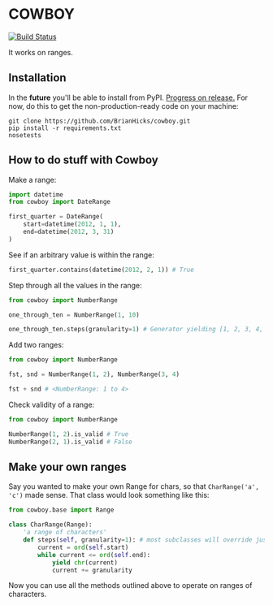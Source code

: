 # COWBOY

[![Build Status](https://secure.travis-ci.org/BrianHicks/cowboy.png?branch=master)](https://travis-ci.org/BrianHicks/cowboy)

It works on ranges.

## Installation

In the **future** you'll be able to install from PyPI. [Progress on
release.](https://github.com/BrianHicks/cowboy/issues?milestone=1&state=open)
For now, do this to get the non-production-ready code on your machine:

    git clone https://github.com/BrianHicks/cowboy.git
    pip install -r requirements.txt
    nosetests

## How to do stuff with Cowboy

Make a range:

```python
import datetime
from cowboy import DateRange

first_quarter = DateRange(
    start=datetime(2012, 1, 1),
    end=datetime(2012, 3, 31)
)
```

See if an arbitrary value is within the range:

```python
first_quarter.contains(datetime(2012, 2, 1)) # True
```

Step through all the values in the range:

```python
from cowboy import NumberRange

one_through_ten = NumberRange(1, 10)

one_through_ten.steps(granularity=1) # Generator yielding [1, 2, 3, 4, 5, 6, 7, 8, 9, 10]
```

Add two ranges:

```python
from cowboy import NumberRange

fst, snd = NumberRange(1, 2), NumberRange(3, 4)

fst + snd # <NumberRange: 1 to 4>
```

Check validity of a range:

```python
from cowboy import NumberRange

NumberRange(1, 2).is_valid # True
NumberRange(2, 1).is_valid # False
```

## Make your own ranges

Say you wanted to make your own Range for chars, so that `CharRange('a', 'c')`
made sense. That class would look something like this:

```python
from cowboy.base import Range

class CharRange(Range):
    'a range of characters'
    def steps(self, granularity=1): # most subclasses will override just granularity
        current = ord(self.start)
        while current <= ord(self.end):
            yield chr(current)
            current += granularity
```

Now you can use all the methods outlined above to operate on ranges of characters.

